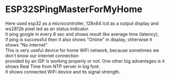 # ESP32SPingMasterForMyHome
Here used esp32 as a microcontroller, 128x64 lcd as a output display and ws2812b pixel led as an status indicator. <br>It ping google in every 8 sec and shows result like average time (latency), <br>if ping is successful then it also shows "Online" in display, otherwise it shows "No internet". <br>This is very useful device for home WiFi network, because sometimes we don't know our internet connection<br> provided by an ISP is working properly or not. 
One other big advantages is it shows Real Time from NTP server in big font. <br>
It shows connected WiFi device and its signal strength.